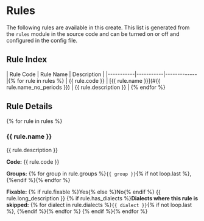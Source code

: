 # Rules

The following rules are available in this create. This list is generated from the `rules` module in the source code and can be turned on or off and configured in the config file. 

## Rule Index

| Rule Code | Rule Name | Description |
|-----------|-----------|-------------|{% for rule in rules %}
| {{ rule.code }} | [{{ rule.name }}](#{{ rule.name_no_periods }}) | {{ rule.description }} | {% endfor %}

## Rule Details
{% for rule in rules %}
### {{ rule.name }}

{{ rule.description }}

**Code:** {{ rule.code }}

**Groups:** {% for group in rule.groups %}`{{ group }}`{% if not loop.last %}, {%endif %}{% endfor %}

**Fixable:** {% if rule.fixable %}Yes{% else %}No{% endif %}
{{ rule.long_description }}
{% if rule.has_dialects %}**Dialects where this rule is skipped:** {% for dialect in rule.dialects %}`{{ dialect }}`{% if not loop.last %}, {%endif %}{% endfor %}
{% endif %}{% endfor %}
